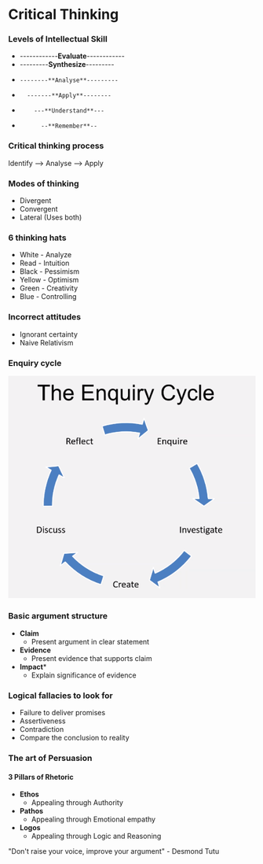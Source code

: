 # Critical Thinking

### Levels of Intellectual Skill
- ------------**Evaluate**------------
-   ---------**Synthesize**---------
-     --------**Analyse**---------
-       -------**Apply**--------
-         ---**Understand**---
-           --**Remember**--

### Critical thinking process

Identify --> Analyse --> Apply

### Modes of thinking
- Divergent
- Convergent
- Lateral (Uses both)

### 6 thinking hats
- White - Analyze
- Read - Intuition
- Black - Pessimism
- Yellow - Optimism
- Green - Creativity
- Blue - Controlling

### Incorrect attitudes
- Ignorant certainty
- Naive Relativism

### Enquiry cycle
![](The_enquiry_cycle.png)

### Basic argument structure
- **Claim**
  - Present argument in clear statement
- **Evidence**
  - Present evidence that supports claim
- **Impact***
  - Explain significance of evidence

### Logical fallacies to look for
- Failure to deliver promises
- Assertiveness
- Contradiction
- Compare the conclusion to reality

### The art of Persuasion
#### 3 Pillars of Rhetoric
- **Ethos**
  - Appealing through Authority
- **Pathos**
  - Appealing through Emotional empathy
- **Logos**
  - Appealing through Logic and Reasoning

"Don't raise your voice, improve your argument" - Desmond Tutu

